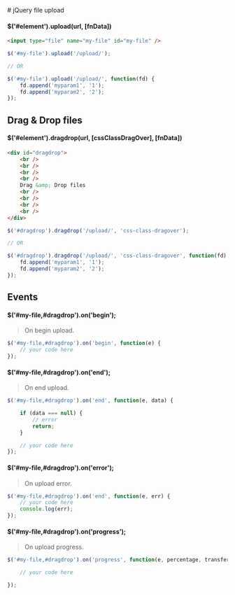 # jQuery file upload

#### $('#element').upload(url, [fnData])

```html
<input type="file" name="my-file" id="my-file" />
```

```js
$('#my-file').upload('/upload/');

// OR

$('#my-file').upload('/upload/', function(fd) {
	fd.append('myparam1', '1');
	fd.append('myparam2', '2');
});
```

## Drag & Drop files

#### $('#element').dragdrop(url, [cssClassDragOver], [fnData])

```html
<div id="dragdrop">
	<br />
	<br />
	<br />
	<br />
	Drag &amp; Drop files
	<br />
	<br />
	<br />
	<br />
</div>
```

```js
$('#dragdrop').dragdrop('/upload/', 'css-class-dragover');

// OR

$('#dragdrop').dragdrop('/upload/', 'css-class-dragover', function(fd) {
	fd.append('myparam1', '1');
	fd.append('myparam2', '2');
});
```


## Events

#### $('#my-file,#dragdrop').on('begin');

> On begin upload.

```js
$('#my-file,#dragdrop').on('begin', function(e) {
	// your code here
});
```

#### $('#my-file,#dragdrop').on('end');

> On end upload.

```js
$('#my-file,#dragdrop').on('end', function(e, data) {

	if (data === null) {
		// error
		return;
	}

	// your code here
});
```

#### $('#my-file,#dragdrop').on('error');

> On upload error.

```js
$('#my-file,#dragdrop').on('end', function(e, err) {
	// your code here
	console.log(err);
});
```

#### $('#my-file,#dragdrop').on('progress');

> On upload progress.

```js
$('#my-file,#dragdrop').on('progress', function(e, percentage, transferSpeed, timeRemaining) {

	// your code here

});
```